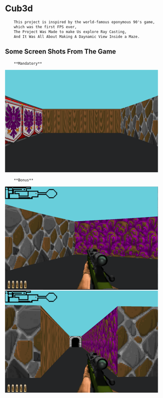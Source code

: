# Cub3d 

```
    This project is inspired by the world-famous eponymous 90's game,
    which was the first FPS ever,
    The Project Was Made to make Us explore Ray Casting,
    And It Was All About Making A Daynamic View Inside a Maze.
```


## Some Screen Shots From The Game

```
    **Mandatory**
```

<img src="./screenshots/img.png"></img>

```
    **Bonus**
```

<img src="./screenshots/img1.png"></img>
<img src="./screenshots/img2.png"></img>

